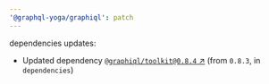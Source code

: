 ```yaml
---
'@graphql-yoga/graphiql': patch
---
```

dependencies updates:
  - Updated dependency [`@graphiql/toolkit@0.8.4` ↗︎](https://www.npmjs.com/package/@graphiql/toolkit/v/0.8.4) (from `0.8.3`, in `dependencies`)
